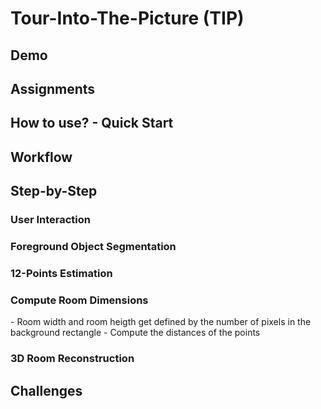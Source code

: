 <h1>Tour-Into-The-Picture (TIP)</h1>


<h2>Demo</h2>


<h2>Assignments</h2>


<h2>How to use? - Quick Start</h2>


<h2>Workflow</h2>


<h2>Step-by-Step</h2>

<h3>User Interaction</h3>

<h3>Foreground Object Segmentation</h3>

<h3>12-Points Estimation</h3>

<h3>Compute Room Dimensions</h3>
- Room width and room heigth get defined by the number of pixels in the background rectangle
- Compute the distances of the points

<h3>3D Room Reconstruction</h3>

<h2>Challenges</h2>
